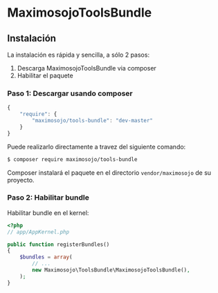 MaximosojoToolsBundle
========================

## Instalación

La instalación es rápida y sencilla, a sólo 2 pasos:

1. Descarga MaximosojoToolsBundle via composer
2. Habilitar el paquete

### Paso 1: Descargar usando composer

```js
{
    "require": {
        "maximosojo/tools-bundle": "dev-master"
    }
}
```

Puede realizarlo directamente a travez del siguiente comando:

``` bash
$ composer require maximosojo/tools-bundle
```

Composer instalará el paquete en el directorio `vendor/maximosojo` de su proyecto.

### Paso 2: Habilitar bundle

Habilitar bundle en el kernel:

``` php
<?php
// app/AppKernel.php

public function registerBundles()
{
    $bundles = array(
        // ...
        new Maximosojo\ToolsBundle\MaximosojoToolsBundle(),
    );
}
```